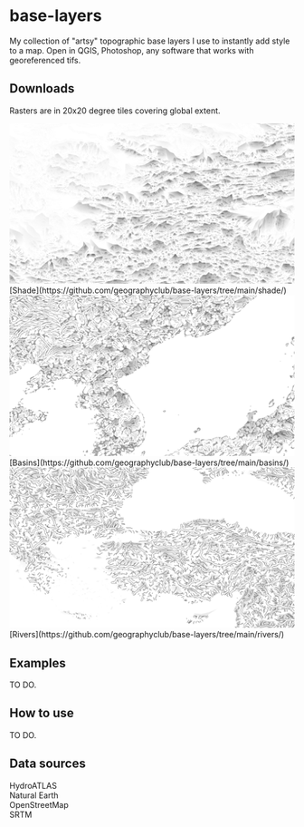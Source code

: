 # base-layers

My collection of "artsy" topographic base layers I use to instantly add style to a map. Open in QGIS, Photoshop, any software that works with georeferenced tifs.

## Downloads

Rasters are in 20x20 degree tiles covering global extent.

<img src="shade_xmin_60_xmax_80_ymin_30_ymax_50.png"/>  
[Shade](https://github.com/geographyclub/base-layers/tree/main/shade/)  

<img src="basins_xmin_120_xmax_140_ymin_30_ymax_50.png"/>  
[Basins](https://github.com/geographyclub/base-layers/tree/main/basins/)  

<img src="rivers_xmin_20_xmax_40_ymin_30_ymax_50.png"/>  
[Rivers](https://github.com/geographyclub/base-layers/tree/main/rivers/)  

## Examples

TO DO.

## How to use

TO DO.

## Data sources

HydroATLAS  
Natural Earth  
OpenStreetMap  
SRTM  
